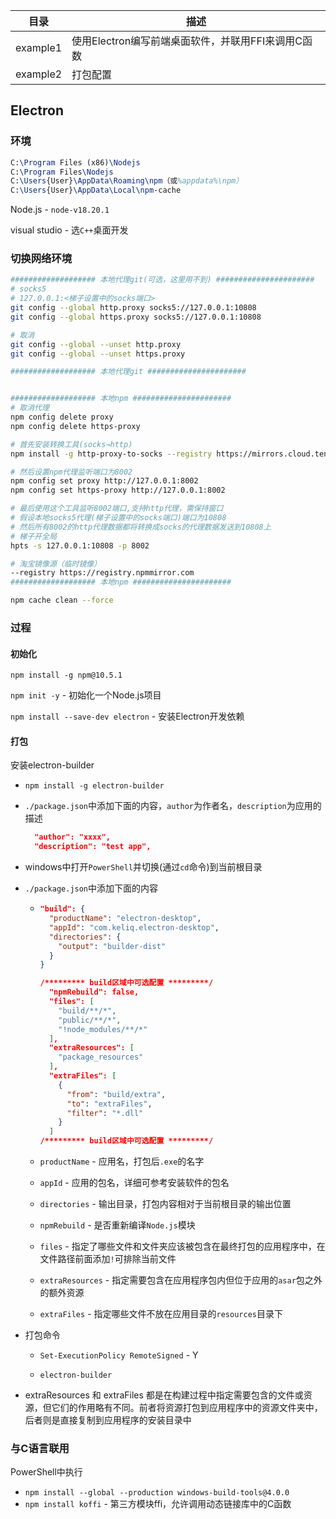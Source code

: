 | 目录     | 描述                                               |
| -------- | -------------------------------------------------- |
| example1 | 使用Electron编写前端桌面软件，并联用FFI来调用C函数 |
| example2 | 打包配置                                           |

## Electron

### 环境

```tex 删除目录，没有就跳过
C:\Program Files (x86)\Nodejs
C:\Program Files\Nodejs
C:\Users{User}\AppData\Roaming\npm（或%appdata%\npm）
C:\Users{User}\AppData\Local\npm-cache
```

Node.js - `node-v18.20.1`

visual studio - 选`C++`桌面开发

### 切换网络环境

```bash
################### 本地代理git(可选，这里用不到) ######################
# socks5
# 127.0.0.1:<梯子设置中的socks端口>
git config --global http.proxy socks5://127.0.0.1:10808
git config --global https.proxy socks5://127.0.0.1:10808

# 取消
git config --global --unset http.proxy
git config --global --unset https.proxy

################### 本地代理git ######################


################### 本地npm ######################
# 取消代理
npm config delete proxy
npm config delete https-proxy

# 首先安装转换工具(socks→http)
npm install -g http-proxy-to-socks --registry https://mirrors.cloud.tencent.com/npm/

# 然后设置npm代理监听端口为8002
npm config set proxy http://127.0.0.1:8002
npm config set https-proxy http://127.0.0.1:8002

# 最后使用这个工具监听8002端口,支持http代理，需保持窗口
# 假设本地socks5代理(梯子设置中的socks端口)端口为10808
# 然后所有8002的http代理数据都将转换成socks的代理数据发送到10808上
# 梯子开全局
hpts -s 127.0.0.1:10808 -p 8002

# 淘宝镜像源（临时镜像）
--registry https://registry.npmmirror.com
################### 本地npm ######################

npm cache clean --force
```

### 过程

#### 初始化

`npm install -g npm@10.5.1`

`npm init -y` - 初始化一个Node.js项目

`npm install --save-dev electron` - 安装Electron开发依赖

#### 打包

安装electron-builder

- `npm install -g electron-builder`

- `./package.json`中添加下面的内容，`author`为作者名，`description`为应用的描述

  ```json 
    "author": "xxxx",
    "description": "test app",
  ```

- windows中打开`PowerShell`并切换(通过`cd`命令)到当前根目录

- `./package.json`中添加下面的内容

  - ```json
    "build": {
      "productName": "electron-desktop",
      "appId": "com.keliq.electron-desktop",
      "directories": {
        "output": "builder-dist"
      }
    }
    
    /********* build区域中可选配置 *********/
      "npmRebuild": false,
      "files": [
        "build/**/*",
        "public/**/*",
        "!node_modules/**/*"
      ],
      "extraResources": [
        "package_resources"
      ],
      "extraFiles": [
        {
          "from": "build/extra",
          "to": "extraFiles",
          "filter": "*.dll"
        }
      ]
    /********* build区域中可选配置 *********/
    ```

  - `productName` - 应用名，打包后`.exe`的名字

  - `appId` - 应用的包名，详细可参考安装软件的包名

  - `directories` - 输出目录，打包内容相对于当前根目录的输出位置

  - `npmRebuild` - 是否重新编译`Node.js`模块

  - `files` - 指定了哪些文件和文件夹应该被包含在最终打包的应用程序中，在文件路径前面添加`!`可排除当前文件

  - `extraResources` - 指定需要包含在应用程序包内但位于应用的`asar`包之外的额外资源

  - `extraFiles` - 指定哪些文件不放在应用目录的`resources`目录下

- 打包命令

  - `Set-ExecutionPolicy RemoteSigned` - Y

  - `electron-builder`

- extraResources 和 extraFiles 都是在构建过程中指定需要包含的文件或资源，但它们的作用略有不同。前者将资源打包到应用程序中的资源文件夹中，后者则是直接复制到应用程序的安装目录中

### 与C语言联用

PowerShell中执行

- `npm install --global --production windows-build-tools@4.0.0`
- `npm install koffi` - 第三方模块ffi，允许调用动态链接库中的C函数
